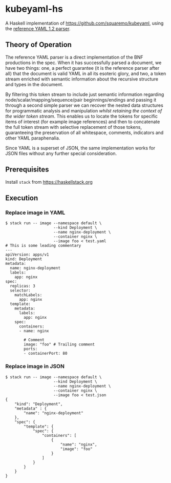# kubeyaml-hs

A Haskell implementation of https://github.com/squaremo/kubeyaml, using the [reference YAML 1.2 parser](https://github.com/orenbenkiki/yamlreference).

## Theory of Operation

The reference YAML parser is a direct implementation of the BNF productions in
the spec. When it has successfully parsed a document, we have two things: one,
a perfect guarantee (it is the reference parser after all) that the document is
valid YAML in all its esoteric glory, and two, a token stream enriched with
semantic information about the recursive structure and types in the document.

By filtering this token stream to include just semantic information regarding
node/scalar/mapping/sequence/pair beginnings/endings and passing it through a
second simple parser we can recover the nested data structures for programmatic
analysis and manipulation _whilst retaining the context of the wider token
stream_. This enables us to locate the tokens for specific items of interest
(for example image references) and then to concatenate the full token stream
with selective replacement of those tokens, guaranteeing the preservation of
all whitespace, comments, indicators and other YAML paraphenalia.

Since YAML is a superset of JSON, the same implementation works for JSON files
without any further special consideration.

## Prerequisites

Install `stack` from https://haskellstack.org

## Execution

### Replace image in YAML
```
$ stack run -- image --namespace default \
                     --kind Deployment \
                     --name nginx-deployment \
                     --container nginx \
                     --image foo < test.yaml
# This is some leading commentary
---
apiVersion: apps/v1
kind: Deployment
metadata:
  name: nginx-deployment
  labels:
    app: nginx
spec:
  replicas: 3
  selector:
    matchLabels:
      app: nginx
  template:
    metadata:
      labels:
        app: nginx
    spec:
      containers:
      - name: nginx

        # Comment
        image: "foo" # Trailing comment
        ports:
        - containerPort: 80
```

### Replace image in JSON
```
$ stack run -- image --namespace default \
                     --kind Deployment \
                     --name nginx-deployment \
                     --container nginx \
                     --image foo < test.json
{
    "kind": "Deployment",
    "metadata" : {
        "name": "nginx-deployment"
    },
    "spec": {
        "template": {
            "spec": {
                "containers": [
                    {
                        "name": "nginx",
                        "image": "foo"
                    }
                ]
            }
        }
    }
}
```
